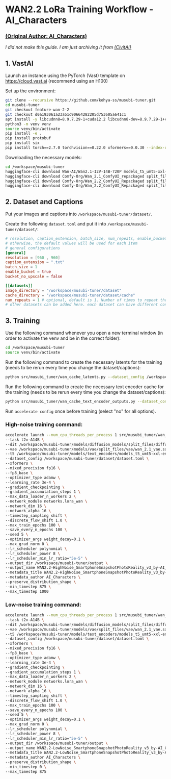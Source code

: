 # WAN2.2 LoRa Training Workflow - AI_Characters
### [(Original Author: AI_Characters)](https://civitai.com/user/AI_Characters)
*I did not make this guide. I am just archiving it from [(CivitAI}](https://civitai.com/articles/17740)* 


## 1. VastAI

Launch an instance using the PyTorch (Vast) template on https://cloud.vast.ai (recommend using an H100)

Set up the environment:
```bash
git clone --recursive https://github.com/kohya-ss/musubi-tuner.git
cd musubi-tuner
git checkout feature-wan-2-2
git checkout d0a193061a23a51c90664282205d753605a641c1
apt install -y libcudnn8=8.9.7.29-1+cuda12.2 libcudnn8-dev=8.9.7.29-1+cuda12.2 --allow-change-held-packages
python3 -m venv venv
source venv/bin/activate
pip install -e .
pip install protobuf
pip install six
pip install torch==2.7.0 torchvision==0.22.0 xformers==0.0.30 --index-url https://download.pytorch.org/whl/cu128
```

Downloading the necessary models:

```bash
cd /workspace/musubi-tuner
huggingface-cli download Wan-AI/Wan2.1-I2V-14B-720P models_t5_umt5-xxl-enc-bf16.pth --local-dir models/text_encoders
huggingface-cli download Comfy-Org/Wan_2.1_ComfyUI_repackaged split_files/vae/wan_2.1_vae.safetensors --local-dir models/vae
huggingface-cli download Comfy-Org/Wan_2.2_ComfyUI_Repackaged split_files/diffusion_models/wan2.2_t2v_high_noise_14B_fp16.safetensors --local-dir models/diffusion_models
huggingface-cli download Comfy-Org/Wan_2.2_ComfyUI_Repackaged split_files/diffusion_models/wan2.2_t2v_low_noise_14B_fp16.safetensors --local-dir models/diffusion_models
```

## 2. Dataset and Captions

Put your images and captions into `/workspace/musubi-tuner/dataset/`.

Create the following `dataset.toml` and put it into `/workspace/musubi-tuner/dataset/`:

```toml
# resolution, caption_extension, batch_size, num_repeats, enable_bucket, bucket_no_upscale should be set in either general or datasets
# otherwise, the default values will be used for each item
# general configurations
[general]
resolution = [960 , 960]
caption_extension = ".txt"
batch_size = 1
enable_bucket = true
bucket_no_upscale = false

[[datasets]]
image_directory = "/workspace/musubi-tuner/dataset"
cache_directory = "/workspace/musubi-tuner/dataset/cache"
num_repeats = 1 # optional, default is 1. Number of times to repeat the dataset. Useful to balance the multiple datasets with different sizes.
# other datasets can be added here. each dataset can have different configurations
```

## 3. Training

Use the following command whenever you open a new terminal window (in order to activate the venv and be in the correct folder):

```bash
cd /workspace/musubi-tuner
source venv/bin/activate
```

Run the following command to create the necessary latents for the training (needs to be rerun every time you change the dataset/captions):

```bash
python src/musubi_tuner/wan_cache_latents.py --dataset_config /workspace/musubi-tuner/dataset/dataset.toml --vae /workspace/musubi-tuner/models/vae/split_files/vae/wan_2.1_vae.safetensors
```

Run the following command to create the necessary text encoder cache for the training (needs to be rerun every time you change the dataset/captions):

```bash
python src/musubi_tuner/wan_cache_text_encoder_outputs.py --dataset_config /workspace/musubi-tuner/dataset/dataset.toml --t5 /workspace/musubi-tuner/models/text_encoders/models_t5_umt5-xxl-enc-bf16.pth
```

Run `accelerate config` once before training (select "no" for all options).

### High-noise training command:

```bash
accelerate launch --num_cpu_threads_per_process 1 src/musubi_tuner/wan_train_network.py \
--task t2v-A14B \
--dit /workspace/musubi-tuner/models/diffusion_models/split_files/diffusion_models/wan2.2_t2v_high_noise_14B_fp16.safetensors \
--vae /workspace/musubi-tuner/models/vae/split_files/vae/wan_2.1_vae.safetensors \
--t5 /workspace/musubi-tuner/models/text_encoders/models_t5_umt5-xxl-enc-bf16.pth \
--dataset_config /workspace/musubi-tuner/dataset/dataset.toml \
--xformers \
--mixed_precision fp16 \
--fp8_base \
--optimizer_type adamw \
--learning_rate 3e-4 \
--gradient_checkpointing \
--gradient_accumulation_steps 1 \
--max_data_loader_n_workers 2 \
--network_module networks.lora_wan \
--network_dim 16 \
--network_alpha 16 \
--timestep_sampling shift \
--discrete_flow_shift 1.0 \
--max_train_epochs 100 \
--save_every_n_epochs 100 \
--seed 5 \
--optimizer_args weight_decay=0.1 \
--max_grad_norm 0 \
--lr_scheduler polynomial \
--lr_scheduler_power 8 \
--lr_scheduler_min_lr_ratio="5e-5" \
--output_dir /workspace/musubi-tuner/output \
--output_name WAN2.2-HighNoise_SmartphoneSnapshotPhotoReality_v3_by-AI_Characters \
--metadata_title WAN2.2-HighNoise_SmartphoneSnapshotPhotoReality_v3_by-AI_Characters \
--metadata_author AI_Characters \
--preserve_distribution_shape \
--min_timestep 875 \
--max_timestep 1000
```

### Low-noise training command:

```bash
accelerate launch --num_cpu_threads_per_process 1 src/musubi_tuner/wan_train_network.py \
--task t2v-A14B \
--dit /workspace/musubi-tuner/models/diffusion_models/split_files/diffusion_models/wan2.2_t2v_low_noise_14B_fp16.safetensors \
--vae /workspace/musubi-tuner/models/vae/split_files/vae/wan_2.1_vae.safetensors \
--t5 /workspace/musubi-tuner/models/text_encoders/models_t5_umt5-xxl-enc-bf16.pth \
--dataset_config /workspace/musubi-tuner/dataset/dataset.toml \
--xformers \
--mixed_precision fp16 \
--fp8_base \
--optimizer_type adamw \
--learning_rate 3e-4 \
--gradient_checkpointing \
--gradient_accumulation_steps 1 \
--max_data_loader_n_workers 2 \
--network_module networks.lora_wan \
--network_dim 16 \
--network_alpha 16 \
--timestep_sampling shift \
--discrete_flow_shift 1.0 \
--max_train_epochs 100 \
--save_every_n_epochs 100 \
--seed 5 \
--optimizer_args weight_decay=0.1 \
--max_grad_norm 0 \
--lr_scheduler polynomial \
--lr_scheduler_power 8 \
--lr_scheduler_min_lr_ratio="5e-5" \
--output_dir /workspace/musubi-tuner/output \
--output_name WAN2.2-LowNoise_SmartphoneSnapshotPhotoReality_v3_by-AI_Characters \
--metadata_title WAN2.2-LowNoise_SmartphoneSnapshotPhotoReality_v3_by-AI_Characters \
--metadata_author AI_Characters \
--preserve_distribution_shape \
--min_timestep 0 \
--max_timestep 875
```
